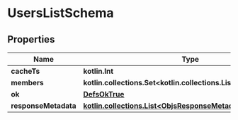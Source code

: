 
# UsersListSchema

## Properties
Name | Type | Description | Notes
------------ | ------------- | ------------- | -------------
**cacheTs** | **kotlin.Int** |  | 
**members** | **kotlin.collections.Set&lt;kotlin.collections.List&lt;ObjsUserInner&gt;&gt;** |  | 
**ok** | [**DefsOkTrue**](DefsOkTrue.md) |  | 
**responseMetadata** | [**kotlin.collections.List&lt;ObjsResponseMetadataInner&gt;**](ObjsResponseMetadataInner.md) |  |  [optional]



